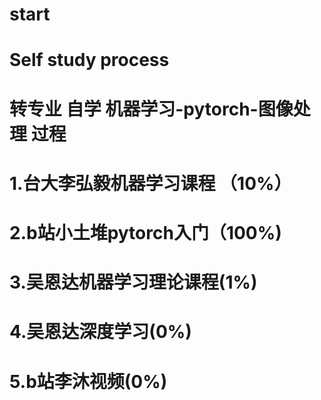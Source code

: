 # start
# Self study process
#
# 转专业 自学 机器学习-pytorch-图像处理 过程
# 1.台大李弘毅机器学习课程 （10%）
# 2.b站小土堆pytorch入门（100%)
# 3.吴恩达机器学习理论课程(1%)
# 4.吴恩达深度学习(0%)
# 5.b站李沐视频(0%)
